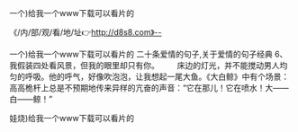一个)给我一个www下载可以看片的

《/内/部/观/看/地/址👉http://d8s8.com》--

一个)给我一个www下载可以看片的	二十条爱情的句子,关于爱情的句子经典	6、我假装四处看风景，但我的眼里却只有你。
　　床边的灯光，并不能搅动男人均匀的呼吸。他的呼气，好像吹泡泡，让我想起一尾大鱼。《大白鲸》中有个场景：高高桅杆上总是不预期地传来异样的亢奋的声音：“它在那儿！它在喷水！大——白——鲸！”





娃烧)给我一个www下载可以看片的
